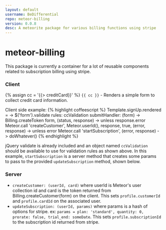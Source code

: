 ```yaml
---
layout: default
username: BeDifferential
repo: meteor-billing
version: 0.0.8
desc: A meteorite package for various billing functions using stripe
---
```

# meteor-billing

This package is currently a container for a lot of reusable components related to subscription billing using stripe.


### Client
{% assign cc = '{{> creditCard}}' %}
`{{ cc }}` - Renders a simple form to collect credit card information.

Client side example:
{% highlight coffeescript %}
  Template.signUp.rendered = ->
    $('form').validate
      rules: ccValidation
      submitHandler: (form) ->
        Billing.createToken form, (status, response) ->
          unless response.error
            Meteor.call 'createCustomer', Meteor.userId(), response, true, (error, response) ->
              unless error
                Meteor.call 'startSubscription', (error, response) ->
                  doWhatever()
{% endhighlight %}

jQuery validate is already included and an object named `ccValidation` should be available to use for validation rules as shown above.  In this example, `startSubscription` is a server method that creates some params to pass to the provided `updateSubscription` method, shown below.

### Server
* `createCustomer: (userId, card)` where userId is Meteor's user collection id and card is the token returned from Billing.createCustomer(form) on the client.  This sets `profile.customerId` and `profile.cardId` on the associated user.
* `updateSubscription: (userId, params)` where params is a hash of options for stripe.  ex: `params = plan: 'standard', quantity: 0, prorate: false, trial_end: someDate`.  This sets `profile.subscriptionId` to the subscription id returned from stripe.

